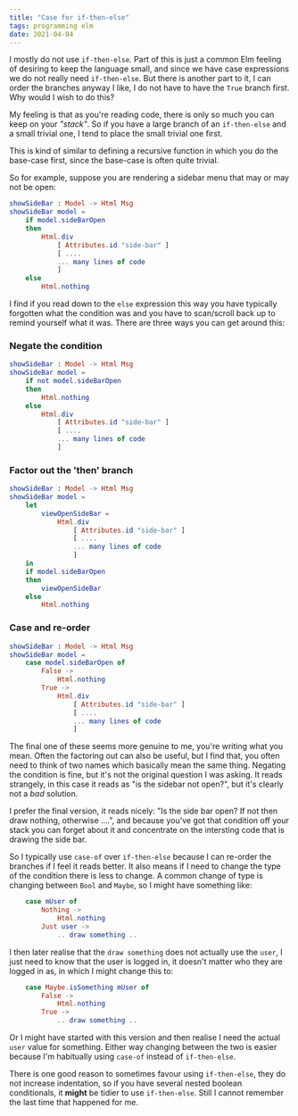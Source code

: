 ```yaml
---
title: "Case for if-then-else"
tags: programming elm
date: 2021-04-04
---
```


I mostly do not use `if-then-else`. Part of this is just a common Elm feeling of desiring to keep the language small, and since we have case expressions we do not really need `if-then-else`. But there is another part to it, I can order the branches anyway I like, I do not have to have the `True` branch first. Why would I wish to do this?

My feeling is that as you're reading code, there is only so much you can keep on your *"stack"*. So if you have a large branch of an `if-then-else` and a small trivial one, I tend to place the small trivial one first. 

This is kind of similar to defining a recursive function in which you do the base-case first, since the base-case is often quite trivial.

So for example, suppose you are rendering a sidebar menu that may or may not be open:

```elm
showSideBar : Model -> Html Msg
showSideBar model =
    if model.sideBarOpen
    then
        Html.div
            [ Attributes.id "side-bar" ]
            [ ....
            ... many lines of code
            ]
    else
        Html.nothing
```

I find if you read down to the `else` expression this way you have typically forgotten what the condition was and you have to scan/scroll back up to remind yourself what it was. There are three ways you can get around this:

### Negate the condition

```elm
showSideBar : Model -> Html Msg
showSideBar model =
    if not model.sideBarOpen
    then
        Html.nothing
    else
        Html.div
            [ Attributes.id "side-bar" ]
            [ ....
            ... many lines of code
            ]
```

### Factor out the 'then' branch


```elm
showSideBar : Model -> Html Msg
showSideBar model =
    let
        viewOpenSideBar =
            Html.div
                [ Attributes.id "side-bar" ]
                [ ....
                ... many lines of code
                ]
    in
    if model.sideBarOpen
    then
        viewOpenSideBar
    else
        Html.nothing
```

### Case and re-order


```elm
showSideBar : Model -> Html Msg
showSideBar model =
    case model.sideBarOpen of
        False ->
            Html.nothing
        True ->
            Html.div
                [ Attributes.id "side-bar" ]
                [ ....
                ... many lines of code
                ]
```

The final one of these seems more genuine to me, you're writing what you mean. Often the factoring out can also be useful, but I find that, you often need to think of two names which basically mean the same thing. Negating the condition is fine, but it's not the original question I was asking. It reads strangely, in this case it reads as "is the sidebar not open?", but it's clearly not a *bad* solution. 

I prefer the final version, it reads nicely: "Is the side bar open? If not then draw nothing, otherwise ....", and because you've got that condition off your stack you can forget about it and concentrate on the intersting code that is drawing the side bar.

So I typically use `case-of` over `if-then-else` because I can re-order the branches if I feel it reads better. It also means if I need to change the type of the condition there is less to change. A common change of type is changing between `Bool` and `Maybe`, so I might have something like:

```elm
    case mUser of
        Nothing ->
            Html.nothing
        Just user ->
            .. draw something ..
```

I then later realise that the `draw something` does not actually use the `user`, I just need to know that the user is logged in, it doesn't matter who they are logged in as, in which I might change this to:


```elm
    case Maybe.isSomething mUser of
        False ->
            Html.nothing
        True ->
            .. draw something ..
```

Or I might have started with this version and then realise I need the actual `user` value for something. Either way changing between the two is easier because I'm habitually using `case-of` instead of `if-then-else`.


There is one good reason to sometimes favour using `if-then-else`, they do not increase indentation, so if you have several nested boolean conditionals, it **might** be tidier to use `if-then-else`. Still I cannot remember the last time that happened for me.

